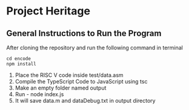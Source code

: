 # Project Heritage

## General Instructions to Run the Program

After cloning the repository and run the following command in terminal
```
cd encode
npm install
```

1. Place the RISC V code inside test/data.asm
2. Compile the TypeScript Code to JavaScript using tsc
3. Make an empty folder named output
3. Run - node index.js
4. It will save data.m and dataDebug.txt in output directory